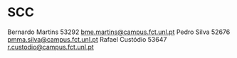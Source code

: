 # SCC

Bernardo Martins 53292 bme.martins@campus.fct.unl.pt
Pedro Silva 52676 pmma.silva@campus.fct.unl.pt
Rafael Custódio 53647 r.custodio@campus.fct.unl.pt
